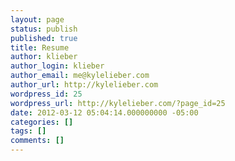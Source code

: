 ```yaml
---
layout: page
status: publish
published: true
title: Resume
author: klieber
author_login: klieber
author_email: me@kylelieber.com
author_url: http://kylelieber.com
wordpress_id: 25
wordpress_url: http://kylelieber.com/?page_id=25
date: 2012-03-12 05:04:14.000000000 -05:00
categories: []
tags: []
comments: []
---
```

<script>
(function(app,$) {
  app = app || {};
  $(document).ready(function() {
    window.location = app.getResumeURL();
  });
})(window,jQuery);
</script>

